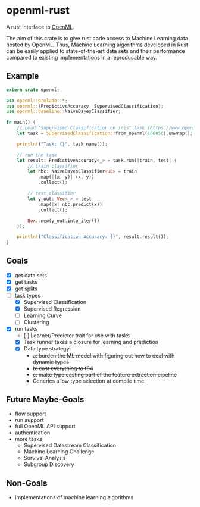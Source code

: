 # openml-rust
A rust interface to [OpenML](http://openml.org/).

The aim of this crate is to give rust code access to Machine Learning data hosted by OpenML.
Thus, Machine Learning algorithms developed in Rust can be easily applied to state-of-the-art
data sets and their performance compared to existing implementations in a reproducable way.

## Example

```rust
extern crate openml;

use openml::prelude::*;
use openml::{PredictiveAccuracy, SupervisedClassification};
use openml::baseline::NaiveBayesClassifier;

fn main() {
    // Load "Supervised Classification on iris" task (https://www.openml.org/t/166850)
    let task = SupervisedClassification::from_openml(166850).unwrap();

    println!("Task: {}", task.name());

    // run the task
    let result: PredictiveAccuracy<_> = task.run(|train, test| {
        // train classifier
        let nbc: NaiveBayesClassifier<u8> = train
            .map(|(x, y)| (x, y))
            .collect();

        // test classifier
        let y_out: Vec<_> = test
            .map(|x| nbc.predict(x))
            .collect();

        Box::new(y_out.into_iter())
    });

    println!("Classification Accuracy: {}", result.result());
}
```

## Goals
- [x] get data sets
- [x] get tasks
- [x] get splits
- [ ] task types
  - [x] Supervised Classification
  - [x] Supervised Regression
  - [ ] Learning Curve
  - [ ] Clustering
- [x] run tasks
  - <s>[ ] Learner/Predictor trait for use with tasks</s>
  - [x] Task runner takes a closure for learning and prediction
  - [x] Data type strategy:
    - <s>a: burden the ML model with figuring out how to deal with dynamic types</s>
    - <s>b: cast everything to f64</s>
    - <s>c: make type casting part of the feature extraction pipeline</s>
    - Generics allow type selection at compile time
    
  
## Future Maybe-Goals
- flow support
- run support
- full OpenML API support
- authentication
- more tasks
  - Supervised Datastream Classification
  - Machine Learning Challenge
  - Survival Analysis
  - Subgroup Discovery

## Non-Goals
- implementations of machine learning algorithms
